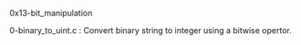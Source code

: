 0x13-bit_manipulation

0-binary_to_uint.c
:
Convert binary string to integer using a bitwise opertor.
